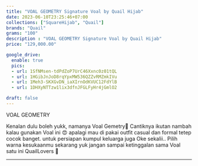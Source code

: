 ```yaml
---
title: "VOAL GEOMETRY Signature Voal by Quail Hijab"
date: 2023-06-10T23:25:46+07:00
collections: ["SquareHijab", "Quail"]
brands: "Quail"
grams: "100"
description : "VOAL GEOMETRY Signature Voal by Quail Hijab"
price: "129,000.00"

google_drive:
  enable: true
  pics:
  - url: 1SfNMsen-tdPdZoP7UrC46Xxnc0z01tQL
  - url: 1HGibJnJoD8rqYpxMW536QZZvRMZmkIVu
  - url: 1Meh3-SKXGvDN_iaXIrnOdKVUC12FdYlB
  - url: 1DHXyNTTzw1lix3dfnJFGLFyHr4jGmlO2

draft: false
---
```


VOAL GEOMETRY

Kenalan dulu boleh yukk, namanya Voal Gemetry🌸 Cantiknya ikutan nambah kalau gunakan Voal ini 😍 apalagi mau di pakai outfit casual dan formal tetep cocok banget. untuk persiapan kumpul keluarga  juga Oke sekalii.. Pilih warna kesukaanmu sekarang yuk jangan sampai ketinggalan sama Voal satu ini QuailLovers 🤍

----    
 
